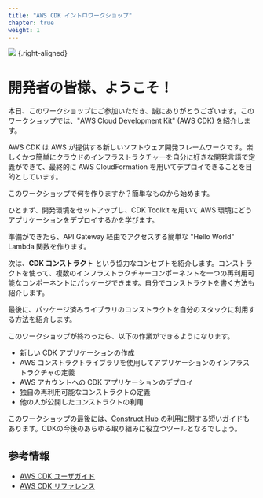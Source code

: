 ```yaml
---
title: "AWS CDK イントロワークショップ"
chapter: true
weight: 1
---
```

![](/images/favicon.png)
{.right-aligned}


# 開発者の皆様、ようこそ！

本日、このワークショップにご参加いただき、誠にありがとうございます。このワークショップでは、"AWS Cloud Development Kit" (AWS CDK) を紹介します。


AWS CDK は AWS が提供する新しいソフトウェア開発フレームワークです。楽しくかつ簡単にクラウドのインフラストラクチャーを自分に好きな開発言語で定義ができて、最終的に AWS CloudFormation を用いてデプロイできることを目的としています。

このワークショップで何を作りますか？簡単なものから始めます。

ひとまず、開発環境をセットアップし、CDK Toolkit を用いて AWS 環境にどうアプリケーションをデプロイするかを学びます。

準備ができたら、API Gateway 経由でアクセスする簡単な "Hello World" Lambda 関数を作ります。

次は、__CDK コンストラクト__ という協力なコンセプトを紹介します。コンストラクトを使って、複数のインフラストラクチャーコンポーネントを一つの再利用可能なコンポーネントにパッケージできます。自分でコンストラクトを書く方法も紹介します。

最後に、パッケージ済みライブラリのコンストラクトを自分のスタックに利用する方法を紹介します。

このワークショップが終わったら、以下の作業ができるようになります。

- 新しい CDK アプリケーションの作成
- AWS コンストラクトライブラリを使用してアプリケーションのインフラストラクチャの定義
- AWS アカウントへの CDK アプリケーションのデプロイ
- 独自の再利用可能なコンストラクトの定義
- 他の人が公開したコンストラクトの利用

このワークショップの最後には、[Construct Hub](./60-construct-hub.html) の利用に関する短いガイドもあります。CDKの今後のあらゆる取り組みに役立つツールとなるでしょう。

## 参考情報

- [AWS CDK ユーザガイド](https://docs.aws.amazon.com/CDK/latest/userguide)
- [AWS CDK リファレンス](https://docs.aws.amazon.com/cdk/api/v2/docs/aws-construct-library.html)
